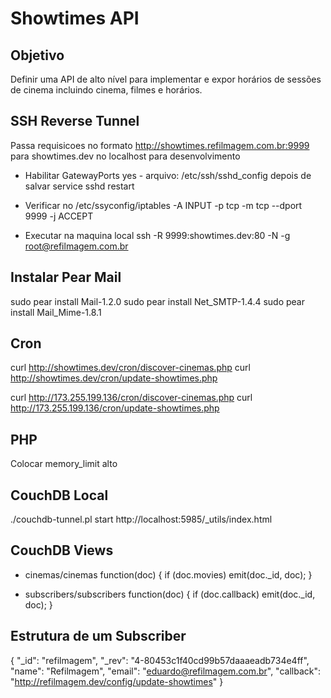 Showtimes API
=============

Objetivo
--------
Definir uma API de alto nível para implementar e expor horários de sessões de cinema incluindo cinema, filmes e horários. 

SSH Reverse Tunnel
------------------
Passa requisicoes no formato http://showtimes.refilmagem.com.br:9999 para showtimes.dev no localhost para desenvolvimento

* Habilitar 
GatewayPorts yes - arquivo: /etc/ssh/sshd_config depois de salvar service sshd restart

* Verificar no /etc/ssyconfig/iptables 
-A INPUT -p tcp -m tcp --dport 9999 -j ACCEPT 

* Executar na maquina local
ssh -R 9999:showtimes.dev:80 -N -g root@refilmagem.com.br  

Instalar Pear Mail
------------------
sudo pear install Mail-1.2.0
sudo pear install Net_SMTP-1.4.4
sudo pear install Mail_Mime-1.8.1

Cron
----
curl http://showtimes.dev/cron/discover-cinemas.php
curl http://showtimes.dev/cron/update-showtimes.php

curl http://173.255.199.136/cron/discover-cinemas.php
curl http://173.255.199.136/cron/update-showtimes.php

PHP
---
Colocar memory_limit alto 

CouchDB Local
-------------
./couchdb-tunnel.pl start
http://localhost:5985/_utils/index.html

CouchDB Views
-------------
* cinemas/cinemas 
function(doc) {
if (doc.movies)
  emit(doc._id, doc);
}

* subscribers/subscribers
function(doc) {
if (doc.callback)
  emit(doc._id, doc);
}

Estrutura de um Subscriber
--------------------------
{
   "_id": "refilmagem",
   "_rev": "4-80453c1f40cd99b57daaaeadb734e4ff",
   "name": "Refilmagem",
   "email": "eduardo@refilmagem.com.br",
   "callback": "http://refilmagem.dev/config/update-showtimes"
}